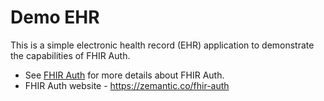 # Demo EHR

This is a simple electronic health record (EHR) application to demonstrate the capabilities of FHIR Auth. 

- See [FHIR Auth](https://github.com/zemantic/fhir-auth) for more details about FHIR Auth. 
- FHIR Auth website - https://zemantic.co/fhir-auth
